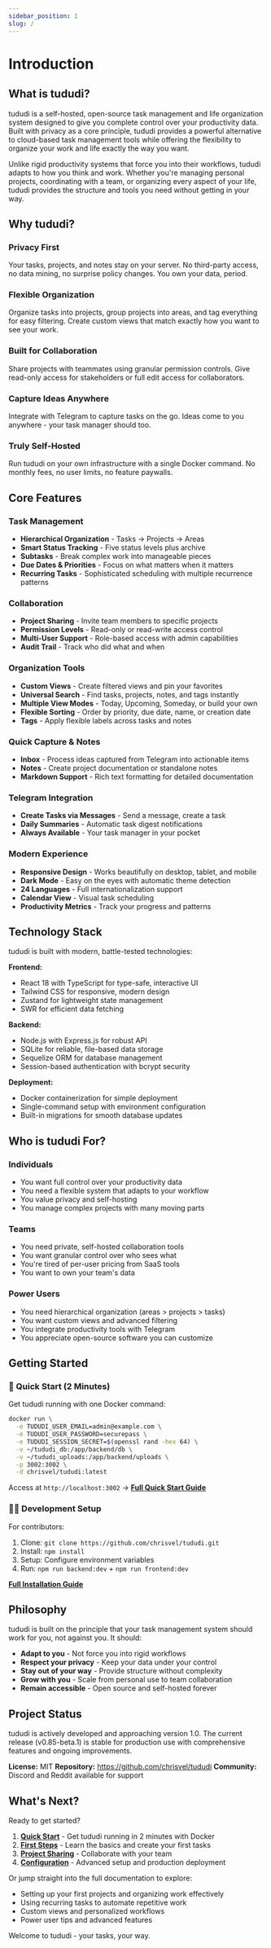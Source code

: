 ```yaml
---
sidebar_position: 1
slug: /
---
```


# Introduction 

## What is tududi?

tududi is a self-hosted, open-source task management and life organization system designed to give you complete control over your productivity data. Built with privacy as a core principle, tududi provides a powerful alternative to cloud-based task management tools while offering the flexibility to organize your work and life exactly the way you want.

Unlike rigid productivity systems that force you into their workflows, tududi adapts to how you think and work. Whether you're managing personal projects, coordinating with a team, or organizing every aspect of your life, tududi provides the structure and tools you need without getting in your way.

## Why tududi?

### Privacy First
Your tasks, projects, and notes stay on your server. No third-party access, no data mining, no surprise policy changes. You own your data, period.

### Flexible Organization
Organize tasks into projects, group projects into areas, and tag everything for easy filtering. Create custom views that match exactly how you want to see your work.

### Built for Collaboration
Share projects with teammates using granular permission controls. Give read-only access for stakeholders or full edit access for collaborators.

### Capture Ideas Anywhere
Integrate with Telegram to capture tasks on the go. Ideas come to you anywhere - your task manager should too.

### Truly Self-Hosted
Run tududi on your own infrastructure with a single Docker command. No monthly fees, no user limits, no feature paywalls.

## Core Features

### Task Management
- **Hierarchical Organization** - Tasks → Projects → Areas
- **Smart Status Tracking** - Five status levels plus archive
- **Subtasks** - Break complex work into manageable pieces
- **Due Dates & Priorities** - Focus on what matters when it matters
- **Recurring Tasks** - Sophisticated scheduling with multiple recurrence patterns

### Collaboration
- **Project Sharing** - Invite team members to specific projects
- **Permission Levels** - Read-only or read-write access control
- **Multi-User Support** - Role-based access with admin capabilities
- **Audit Trail** - Track who did what and when

### Organization Tools
- **Custom Views** - Create filtered views and pin your favorites
- **Universal Search** - Find tasks, projects, notes, and tags instantly
- **Multiple View Modes** - Today, Upcoming, Someday, or build your own
- **Flexible Sorting** - Order by priority, due date, name, or creation date
- **Tags** - Apply flexible labels across tasks and notes

### Quick Capture & Notes
- **Inbox** - Process ideas captured from Telegram into actionable items
- **Notes** - Create project documentation or standalone notes
- **Markdown Support** - Rich text formatting for detailed documentation

### Telegram Integration
- **Create Tasks via Messages** - Send a message, create a task
- **Daily Summaries** - Automatic task digest notifications
- **Always Available** - Your task manager in your pocket

### Modern Experience
- **Responsive Design** - Works beautifully on desktop, tablet, and mobile
- **Dark Mode** - Easy on the eyes with automatic theme detection
- **24 Languages** - Full internationalization support
- **Calendar View** - Visual task scheduling
- **Productivity Metrics** - Track your progress and patterns

## Technology Stack

tududi is built with modern, battle-tested technologies:

**Frontend:**
- React 18 with TypeScript for type-safe, interactive UI
- Tailwind CSS for responsive, modern design
- Zustand for lightweight state management
- SWR for efficient data fetching

**Backend:**
- Node.js with Express.js for robust API
- SQLite for reliable, file-based data storage
- Sequelize ORM for database management
- Session-based authentication with bcrypt security

**Deployment:**
- Docker containerization for simple deployment
- Single-command setup with environment configuration
- Built-in migrations for smooth database updates

## Who is tududi For?

### Individuals
- You want full control over your productivity data
- You need a flexible system that adapts to your workflow
- You value privacy and self-hosting
- You manage complex projects with many moving parts

### Teams
- You need private, self-hosted collaboration tools
- You want granular control over who sees what
- You're tired of per-user pricing from SaaS tools
- You want to own your team's data

### Power Users
- You need hierarchical organization (areas > projects > tasks)
- You want custom views and advanced filtering
- You integrate productivity tools with Telegram
- You appreciate open-source software you can customize

## Getting Started

### 🚀 Quick Start (2 Minutes)

Get tududi running with one Docker command:

```bash
docker run \
  -e TUDUDI_USER_EMAIL=admin@example.com \
  -e TUDUDI_USER_PASSWORD=securepass \
  -e TUDUDI_SESSION_SECRET=$(openssl rand -hex 64) \
  -v ~/tududi_db:/app/backend/db \
  -v ~/tududi_uploads:/app/backend/uploads \
  -p 3002:3002 \
  -d chrisvel/tududi:latest
```

Access at `http://localhost:3002` → **[Full Quick Start Guide](/getting-started/quick-start)**

### 👨‍💻 Development Setup

For contributors:

1. Clone: `git clone https://github.com/chrisvel/tududi.git`
2. Install: `npm install`
3. Setup: Configure environment variables
4. Run: `npm run backend:dev` + `npm run frontend:dev`

**[Full Installation Guide](/getting-started/installation)**

## Philosophy

tududi is built on the principle that your task management system should work for you, not against you. It should:

- **Adapt to you** - Not force you into rigid workflows
- **Respect your privacy** - Keep your data under your control
- **Stay out of your way** - Provide structure without complexity
- **Grow with you** - Scale from personal use to team collaboration
- **Remain accessible** - Open source and self-hosted forever

## Project Status

tududi is actively developed and approaching version 1.0. The current release (v0.85-beta.1) is stable for production use with comprehensive features and ongoing improvements.

**License:** MIT
**Repository:** https://github.com/chrisvel/tududi
**Community:** Discord and Reddit available for support

## What's Next?

Ready to get started?

1. **[Quick Start](/getting-started/quick-start)** - Get tududi running in 2 minutes with Docker
2. **[First Steps](/getting-started/first-steps)** - Learn the basics and create your first tasks
3. **[Project Sharing](/features/project-sharing)** - Collaborate with your team
4. **[Configuration](/getting-started/configuration)** - Advanced setup and production deployment

Or jump straight into the full documentation to explore:
- Setting up your first projects and organizing work effectively
- Using recurring tasks to automate repetitive work
- Custom views and personalized workflows
- Power user tips and advanced features

Welcome to tududi - your tasks, your way.

